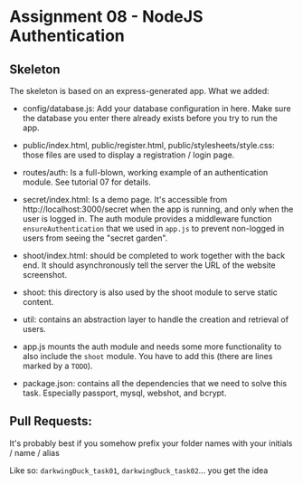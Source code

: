 # Assignment 08 - NodeJS Authentication #

## Skeleton ##
The skeleton is based on an express-generated app. What we added:
- config/database.js: Add your database configuration in here. Make sure the database you enter there already exists before you try to run the app.

- public/index.html, public/register.html, public/stylesheets/style.css: those files are used to display a registration / login page. 
- routes/auth: Is a full-blown, working example of an authentication module. See tutorial 07 for details.
- secret/index.html: Is a demo page. It's accessible from http://localhost:3000/secret when the app is running, and only when the user is logged in. The auth module provides a middleware function `ensureAuthentication` that we used in `app.js` to prevent non-logged in users from seeing the "secret garden".
- shoot/index.html: should be completed to work together with the back end. It should asynchronously tell the server the URL of the website screenshot. 
- shoot: this directory is also used by the shoot module to serve static content.
- util: contains an abstraction layer to handle the creation and retrieval of users.
- app.js mounts the auth module and needs some more functionality to also include the `shoot` module. You have to add this (there are lines marked by a `TODO`).
- package.json: contains all the dependencies that we need to solve this task. Especially passport, mysql, webshot, and bcrypt. 


## Pull Requests:
It's probably best if you somehow prefix your folder names with your initials / name / alias

Like so: `darkwingDuck_task01`, `darkwingDuck_task02`... you get the idea 
